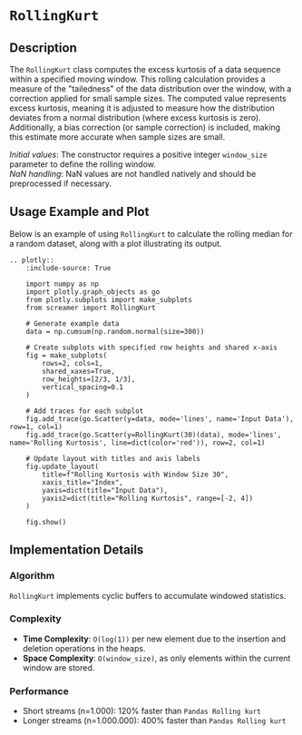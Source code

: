 # `RollingKurt`

## Description

The `RollingKurt` class computes the excess kurtosis of a data sequence within a specified moving window. This rolling calculation provides a measure of the "tailedness" of the data distribution over the window, with a correction applied for small sample sizes. The computed value represents excess kurtosis, meaning it is adjusted to measure how the distribution deviates from a normal distribution (where excess kurtosis is zero). Additionally, a bias correction (or sample correction) is included, making this estimate more accurate when sample sizes are small.


*Initial values*: The constructor requires a positive integer `window_size` parameter to define the rolling window.  
*NaN handling*: NaN values are not handled natively and should be preprocessed if necessary.

## Usage Example and Plot
Below is an example of using `RollingKurt` to calculate the rolling median for a random dataset, along with a plot illustrating its output.

```{eval-rst}
.. plotly::
    :include-source: True

    import numpy as np
    import plotly.graph_objects as go
    from plotly.subplots import make_subplots
    from screamer import RollingKurt

    # Generate example data
    data = np.cumsum(np.random.normal(size=300))

    # Create subplots with specified row heights and shared x-axis
    fig = make_subplots(
        rows=2, cols=1,
        shared_xaxes=True,
        row_heights=[2/3, 1/3],
        vertical_spacing=0.1
    )

    # Add traces for each subplot
    fig.add_trace(go.Scatter(y=data, mode='lines', name='Input Data'), row=1, col=1)
    fig.add_trace(go.Scatter(y=RollingKurt(30)(data), mode='lines', name='Rolling Kurtosis', line=dict(color='red')), row=2, col=1)

    # Update layout with titles and axis labels
    fig.update_layout(
        title=f"Rolling Kurtosis with Window Size 30",
        xaxis_title="Index",
        yaxis=dict(title="Input Data"),
        yaxis2=dict(title="Rolling Kurtosis", range=[-2, 4])
    )

    fig.show()
```


## Implementation Details

### Algorithm

`RollingKurt` implements cyclic buffers to accumulate windowed statistics.

### Complexity

* **Time Complexity**: `O(log(1))` per new element due to the insertion and deletion operations in the heaps.
* **Space Complexity**: `O(window_size)`, as only elements within the current window are stored.


### Performance

* Short streams (n=1.000): 120% faster than `Pandas Rolling kurt`
* Longer streams (n=1.000.000): 400% faster than `Pandas Rolling kurt`
